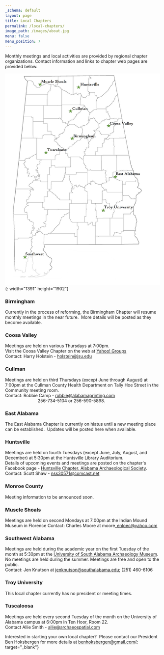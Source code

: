 ```yaml
---
_schema: default
layout: page
title: Local Chapters
permalink: /local-chapters/
image_path: /images/about.jpg
menu: false
menu_position: 7
---
```

Monthly meetings and local activities are provided by regional chapter organizations. Contact information and links to chapter web pages are provided below.

![](/uploads/2023-chapter-map.jpg){: width="1391" height="1902"}

### Birmingham

Currently in the process of reforming, the Birmingham Chapter will resume monthly meetings in the near future.&nbsp; More details will be posted as they become available.

### Coosa Valley

Meetings are held on various Thursdays at 7:00pm.<br>Visit the Coosa Valley Chapter on the web at [Yahoo! Groups](http://tech.groups.yahoo.com/group/JSU_Archaeology_Club/)<br>Contact: Harry Holstein - [holstein@jsu.edu](mailto:holstein@jsu.edu)

### Cullman

Meetings are held on third Thursdays (except June through August) at 7:00pm at the Cullman County Health Department on Tally Hoe Street in the Community meeting room.<br>Contact: Robbie Camp - [robbie@alabamaprinting.com](mailto:robbie@alabamaprinting.com)<br>&nbsp; &nbsp; &nbsp; &nbsp; &nbsp; &nbsp; &nbsp; &nbsp; &nbsp; &nbsp; &nbsp; &nbsp; &nbsp;&nbsp; 256-734-5104 or 256-590-5898.

### East Alabama

The East Alabama Chapter is currently on hiatus until a new meeting place can be established.&nbsp; Updates will be posted here when available.

### Huntsville

Meetings are held on fourth Tuesdays (except June, July, August, and December) at 5:30pm at the Huntsville Library Auditorium.<br>Details of upcoming events and meetings are posted on the chapter's Facebook page - [Huntsville Chapter, Alabama Archaeological Society](https://www.facebook.com/groups/455589204506534/?hc_ref=SEARCH).<br>Contact: Scott Shaw - [nss30571@comcast.net](mailto:nss30571@comcast.net)

### Monroe County

Meeting information to be announced soon.

### Muscle Shoals

Meetings are held on second Mondays at 7:00pm at the Indian Mound Museum in Florence Contact: Charles Moore at moore\_enloec@yahoo.com

### Southwest Alabama

Meetings are held during the academic year on the first Tuesday of the month at 5:30pm at the [University of South Alabama Archaeology Museum](https://www.southalabama.edu/org/archaeology/museum/). No meetings are held during the summer. Meetings are free and open to the public.<br>Contact: Jen Knutson at jenknutson@southalabama.edu; (251) 460-6106

### Troy University

This local chapter currently has no president or meeting times.

### Tuscaloosa

Meetings are held every second Tuesday of the month on the University of Alabama campus at 6:00pm in Ten Hoor, Room 22.<br>Contact Allie Smith - [allie@archaeospatial.com](mailto:allie@archaeospatial.com)

Interested in starting your own local chapter?&nbsp; Please contact our President Ben Hoksbergen for more details at [benhoksbergen@gmail.com](mailto:benhoksbergen@gmail.com){: target="_blank"}